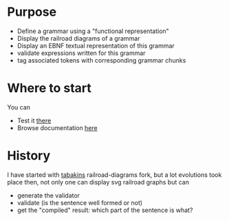 # Purpose

- Define a grammar using a "functional representation"
- Display the railroad diagrams of a grammar
- Display an EBNF textual representation of this grammar
- validate expressions written for this grammar
- tag associated tokens with corresponding grammar chunks

# Where to start

You can

- Test it [there](https://rawgit.com/gbrault/railroad-diagrams/gh-pages/live/live.html)
- Browse documentation [here](https://github.com/gbrault/railroad-diagrams/blob/gh-pages/live/doc/readme.md)

# History

I have started with [tabakins](https://github.com/tabatkins/railroad-diagrams) railroad-diagrams fork, but a lot evolutions took place then, not only one can display svg railroad graphs but can 

- generate the validator
- validate (is the sentence well formed or not)
- get the "compiled" result: which part of the sentence is what?
